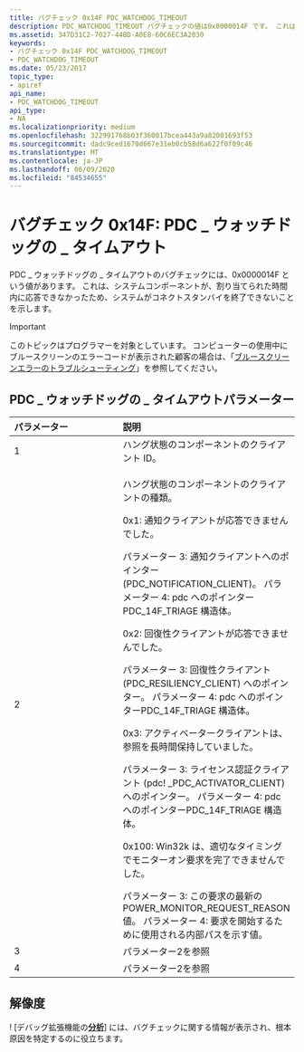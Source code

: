 ```yaml
---
title: バグチェック 0x14F PDC_WATCHDOG_TIMEOUT
description: PDC_WATCHDOG_TIMEOUT バグチェックの値は0x0000014F です。 これは、システムコンポーネントが、割り当てられた期間内に応答できなかったことを示します。
ms.assetid: 347D31C2-7027-44BD-A0E8-60C6EC3A2030
keywords:
- バグチェック 0x14F PDC_WATCHDOG_TIMEOUT
- PDC_WATCHDOG_TIMEOUT
ms.date: 05/23/2017
topic_type:
- apiref
api_name:
- PDC_WATCHDOG_TIMEOUT
api_type:
- NA
ms.localizationpriority: medium
ms.openlocfilehash: 322991768b03f360017bcea443a9a82001693f53
ms.sourcegitcommit: dadc9ced1670d667e31eb0cb58d6a622f0f09c46
ms.translationtype: MT
ms.contentlocale: ja-JP
ms.lasthandoff: 06/09/2020
ms.locfileid: "84534655"
---
```

# <a name="bug-check-0x14f-pdc_watchdog_timeout"></a>バグチェック 0x14F: PDC \_ ウォッチドッグの \_ タイムアウト


PDC \_ ウォッチドッグの \_ タイムアウトのバグチェックには、0x0000014F という値があります。 これは、システムコンポーネントが、割り当てられた時間内に応答できなかったため、システムがコネクトスタンバイを終了できないことを示します。

> [!IMPORTANT]
> このトピックはプログラマーを対象としています。 コンピューターの使用中にブルースクリーンのエラーコードが表示された顧客の場合は、「[ブルースクリーンエラーのトラブルシューティング](https://www.windows.com/stopcode)」を参照してください。


## <a name="pdc_watchdog_timeout-parameters"></a>PDC \_ ウォッチドッグの \_ タイムアウトパラメーター


<table>
<colgroup>
<col width="50%" />
<col width="50%" />
</colgroup>
<thead>
<tr class="header">
<th align="left">パラメーター</th>
<th align="left">説明</th>
</tr>
</thead>
<tbody>
<tr class="odd">
<td align="left">1</td>
<td align="left">ハング状態のコンポーネントのクライアント ID。</td>
</tr>
<tr class="even">
<td align="left">2</td>
<td align="left"><p>ハング状態のコンポーネントのクライアントの種類。</p>
<p>0x1: 通知クライアントが応答できませんでした。</p>
パラメーター 3: 通知クライアントへのポインター (PDC_NOTIFICATION_CLIENT)。
パラメーター 4: pdc へのポインターPDC_14F_TRIAGE 構造体。
<p>0x2: 回復性クライアントが応答できませんでした。</p>
パラメーター 3: 回復性クライアント (PDC_RESILIENCY_CLIENT) へのポインター。
パラメーター 4: pdc へのポインターPDC_14F_TRIAGE 構造体。
<p>0x3: アクティベータークライアントは、参照を長時間保持していました。</p>
パラメーター 3: ライセンス認証クライアント (pdc! _PDC_ACTIVATOR_CLIENT) へのポインター。
パラメーター 4: pdc へのポインターPDC_14F_TRIAGE 構造体。
<p>0x100: Win32k は、適切なタイミングでモニターオン要求を完了できませんでした。</p>
パラメーター 3: この要求の最新の POWER_MONITOR_REQUEST_REASON 値。
パラメーター 4: 要求を開始するために使用される内部パスを示す値。</td>
</tr>
<tr class="odd">
<td align="left">3</td>
<td align="left">パラメーター2を参照</td>
</tr>
<tr class="even">
<td align="left">4</td>
<td align="left">パラメーター2を参照</td>
</tr>
</tbody>
</table>


## <a name="resolution"></a>解像度

! [デバッグ拡張機能の[**分析**](-analyze.md)] には、バグチェックに関する情報が表示され、根本原因を特定するのに役立ちます。
 

 

 




